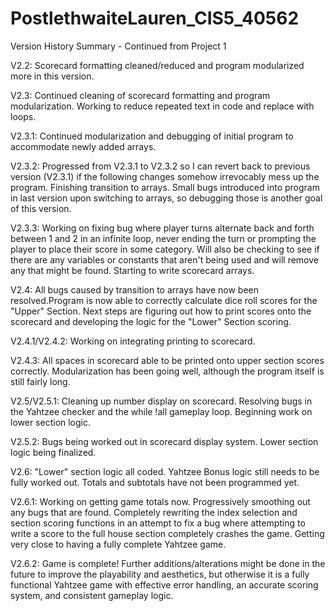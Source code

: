 # PostlethwaiteLauren_CIS5_40562

Version History Summary - Continued from Project 1

V2.2: Scorecard formatting cleaned/reduced and program modularized more in this version.

V2.3: Continued cleaning of scorecard formatting and program modularization. Working to reduce repeated text in code and replace with loops.

V2.3.1: Continued modularization and debugging of initial program to accommodate newly added arrays.

V2.3.2: Progressed from V2.3.1 to V2.3.2 so I can revert back to previous version (V2.3.1) if the following changes somehow irrevocably mess up the program. Finishing transition to arrays. Small bugs introduced into program in last version upon switching to arrays, so debugging those is another goal of this version.

V2.3.3: Working on fixing bug where player turns alternate back and forth between 1 and 2 in an infinite loop, never ending the turn or prompting the player to place their score in some category. Will also be checking to see if there are any variables or constants that aren't being used and will remove any that might be found. Starting to write scorecard arrays.

V2.4: All bugs caused by transition to arrays have now been resolved.Program is now able to correctly calculate dice roll scores for the "Upper" Section. Next steps are figuring out how to print scores onto the scorecard and developing the logic for the "Lower" Section scoring.

V2.4.1/V2.4.2: Working on integrating printing to scorecard.

V2.4.3: All spaces in scorecard able to be printed onto upper section scores correctly. Modularization has been going well, although the program itself is still fairly long.

V2.5/V2.5.1: Cleaning up number display on scorecard. Resolving bugs in the Yahtzee checker and the while !all gameplay loop. Beginning work on lower section logic.

V2.5.2: Bugs being worked out in scorecard display system. Lower section logic being finalized.

V2.6: "Lower" section logic all coded. Yahtzee Bonus logic still needs to be fully worked out. Totals and subtotals have not been programmed yet.

V2.6.1: Working on getting game totals now. Progressively smoothing out any bugs that are found. Completely rewriting the index selection and section scoring functions in an attempt to fix a bug where attempting to write a score to the full house section completely crashes the game. Getting very close to having a fully complete Yahtzee game.

V2.6.2: Game is complete! Further additions/alterations might be done in the future to improve the playability and aesthetics, but otherwise it is a fully functional Yahtzee game with effective error handling, an accurate scoring system, and consistent gameplay logic.